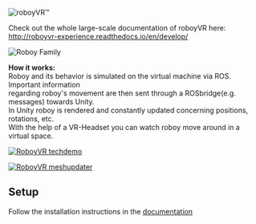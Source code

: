 ![roboyVR™](https://github.com/Roboy/RoboyVR/blob/develop/Assets/Resources/channel_art.png?raw=true "roboyVR™")

Check out the whole large-scale documentation of roboyVR here:
http://roboyvr-experience.readthedocs.io/en/develop/

![Roboy Family](https://github.com/Roboy/RoboyVR/blob/develop/Assets/Resources/roboy_evolution.png?raw=true "Roboy Family")

**How it works:**  
Roboy and its behavior is simulated on the virtual machine via ROS. Important information  
regarding roboy's movement are then sent through a ROSbridge(e.g. messages) towards Unity.  
In Unity roboy is rendered and constantly updated concerning positions, rotations, etc.  
With the help of a VR-Headset you can watch roboy move around in a virtual space.

[![RoboyVR techdemo](https://raw.githubusercontent.com/sheveg/roboyVR/164b1f24ddfb1b060015f2370fcedeca5a160d78/Assets/thumbnail.png)](https://www.youtube.com/watch?v=4lgiljctMw8)

[![RoboyVR meshupdater](https://github.com/Roboy/RoboyVR/blob/develop/Assets/Resources/roboyVR_meshupdater.png?raw=true)](https://youtu.be/nNV-3x-7Jho)



## Setup

Follow the installation instructions in the [documentation](http://roboyvr-experience.readthedocs.io/en/develop/Usage/0_installation.html)


